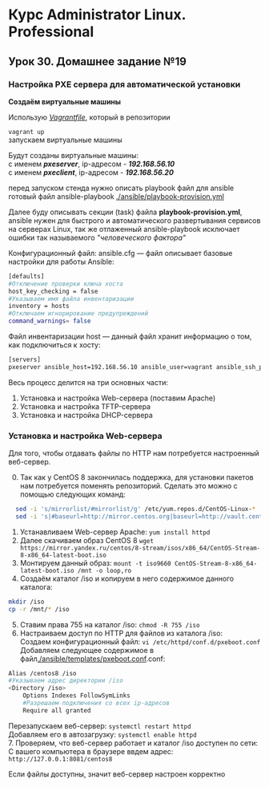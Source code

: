 # Курс Administrator Linux. Professional

## Урок 30. Домашнее задание №19

### Настройка PXE сервера для автоматической установки
  
**Создаём виртуальные машины**  
  
Использую _[Vagrantfile](Vagrantfile)_, который в репозитории  
  
```vagrant up```  
запускаем виртуальные машины  
  
Будут созданы виртуальные машины:  
с именем **_pxeserver_**, ip-адресом - **_192.168.56.10_**  
с именем **_pxeclient_**, ip-адресом - **_192.168.56.20_**  

перед запуском стенда нужно описать playbook файл для ansible
готовый файл ansible-playbook [./ansible/playbook-provision.yml](здесь)

Далее буду описывать секции (task) файла **playbook-provision.yml**, ansible нужен для быстрого и автоматического развертывания сервисов на серверах Linux, так же отлаженный ansible-playbook исключает ошибки так называемого _"человеческого фактора"_

Конфигурационный файл: ansible.cfg — файл описывает базовые настройки для работы Ansible:
```bash
[defaults]
#Отключение проверки ключа хоста
host_key_checking = false
#Указываем имя файла инвентаризации
inventory = hosts
#Отключаем игнорирование предупреждений
command_warnings= false
```  

Файл инвентаризации host — данный файл хранит информацию о том, как подключиться к хосту:  
```bash
[servers]
pxeserver ansible_host=192.168.56.10 ansible_user=vagrant ansible_ssh_private_key_file=.vagrant/machines/inetRouter/virtualbox/private_key 
```

Весь процесс делится на три основных части:   
1. Установка и настройка Web-сервера (поставим Apache)
2. Установка и настройка TFTP-сервера
3. Установка и настройка DHCP-сервера  

### Установка и настройка Web-сервера
Для того, чтобы отдавать файлы по HTTP нам потребуется настроенный веб-сервер.

0. Так как у CentOS 8 закончилась поддержка, для установки пакетов нам потребуется поменять репозиторий. Сделать это можно с помощью следующих команд:
```bash
  sed -i 's/mirrorlist/#mirrorlist/g' /etc/yum.repos.d/CentOS-Linux-*
  sed -i 's|#baseurl=http://mirror.centos.org|baseurl=http://vault.centos.org|g' /etc/yum.repos.d/CentOS-Linux-*
```
1. Устанавливаем Web-сервер Apache: ```yum install httpd```  
2. Далее скачиваем образ CentOS 8 
```wget https://mirror.yandex.ru/centos/8-stream/isos/x86_64/CentOS-Stream-8-x86_64-latest-boot.iso```
3. Монтируем данный образ:
```mount -t iso9660 CentOS-Stream-8-x86_64-latest-boot.iso /mnt -o loop,ro```
4. Создаём каталог /iso и копируем в него содержимое данного каталога:
```bash
mkdir /iso
cp -r /mnt/* /iso
```
5. Ставим права 755 на каталог /iso: ```chmod -R 755 /iso```
6. Настраиваем доступ по HTTP для файлов из каталога /iso:  
Создаем конфигурационный файл: ```vi /etc/httpd/conf.d/pxeboot.conf```  
Добавляем следующее содержимое в файл[./ansible/templates/pxeboot.conf](pxeboot).conf:  
```bash
Alias /centos8 /iso
#Указываем адрес директории /iso
<Directory /iso>
    Options Indexes FollowSymLinks
    #Разрешаем подключения со всех ip-адресов
    Require all granted
```  
Перезапускаем веб-сервер: ```systemctl restart httpd```  
Добавляем его в автозагрузку: ```systemctl enable httpd```  
7. Проверяем, что веб-сервер работает и каталог /iso доступен по сети:
С вашего компьютера в браузере ввдем адрес:  
```http://127.0.0.1:8081/centos8```   

Если файлы доступны, значит веб-сервер настроен корректно



